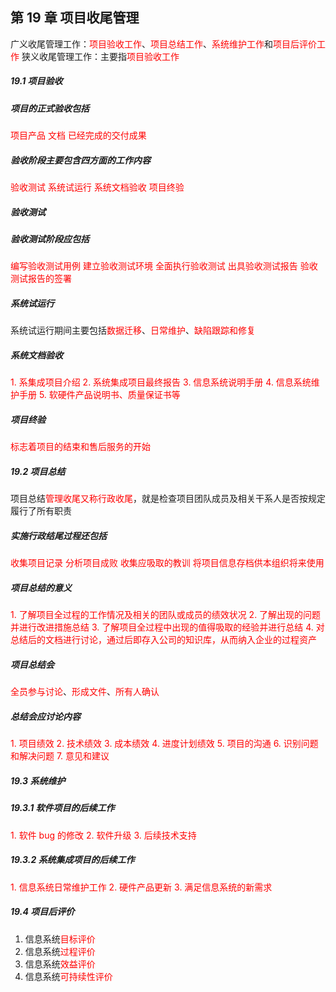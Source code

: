 ## 第 19 章 项目收尾管理

广义收尾管理工作：<font color='red'>项目验收工作</font>、<font color='red'>项目总结工作</font>、<font color='red'>系统维护工作</font>和<font color='red'>项目后评价工作</font>
狭义收尾管理工作：主要指<font color='red'>项目验收工作</font>

##### 19.1 项目验收

##### 项目的正式验收包括

<font color='red'>项目产品</font>
<font color='red'>文档</font>
<font color='red'>已经完成的交付成果</font>

##### 验收阶段主要包含四方面的工作内容

<font color='red'>验收测试</font>
<font color='red'>系统试运行</font>
<font color='red'>系统文档验收</font>
<font color='red'>项目终验</font>

##### 验收测试

##### 验收测试阶段应包括

<font color='red'>编写验收测试用例</font>
<font color='red'>建立验收测试环境</font>
<font color='red'>全面执行验收测试</font>
<font color='red'>出具验收测试报告</font>
<font color='red'>验收测试报告的签署</font>

##### 系统试运行

系统试运行期间主要包括<font color='red'>数据迁移</font>、<font color='red'>日常维护</font>、<font color='red'>缺陷跟踪和修复</font>

##### 系统文档验收

<font color='red'>1. 系集成项目介绍</font>
<font color='red'>2. 系统集成项目最终报告</font>
<font color='red'>3. 信息系统说明手册</font>
<font color='red'>4. 信息系统维护手册</font>
<font color='red'>5. 软硬件产品说明书、质量保证书等</font>

##### 项目终验

<font color='red'>标志着项目的结束和售后服务的开始</font>

##### 19.2 项目总结

项目总结<font color='red'>管理收尾又称行政收尾</font>，就是检查项目团队成员及相关干系人是否按规定履行了所有职责

##### 实施行政结尾过程还包括

<font color='red'>收集项目记录</font>
<font color='red'>分析项目成败</font>
<font color='red'>收集应吸取的教训</font>
<font color='red'>将项目信息存档供本组织将来使用</font>

##### 项目总结的意义

<font color='red'>1. 了解项目全过程的工作情况及相关的团队或成员的绩效状况</font>
<font color='red'>2. 了解出现的问题并进行改进措施总结</font>
<font color='red'>3. 了解项目全过程中出现的值得吸取的经验并进行总结</font>
<font color='red'>4. 对总结后的文档进行讨论，通过后即存入公司的知识库，从而纳入企业的过程资产</font>

##### 项目总结会

<font color='red'>全员参与讨论</font>、<font color='red'>形成文件</font>、<font color='red'>所有人确认</font>

##### 总结会应讨论内容

<font color='red'>1. 项目绩效</font>
<font color='red'>2. 技术绩效</font>
<font color='red'>3. 成本绩效</font>
<font color='red'>4. 进度计划绩效</font>
<font color='red'>5. 项目的沟通</font>
<font color='red'>6. 识别问题和解决问题</font>
<font color='red'>7. 意见和建议</font>

##### 19.3 系统维护

##### 19.3.1 软件项目的后续工作

<font color='red'>1. 软件 bug 的修改</font>
<font color='red'>2. 软件升级</font>
<font color='red'>3. 后续技术支持</font>

##### 19.3.2 系统集成项目的后续工作

<font color='red'>1. 信息系统日常维护工作</font>
<font color='red'>2. 硬件产品更新</font>
<font color='red'>3. 满足信息系统的新需求</font>

##### 19.4 项目后评价

1. 信息系统<font color='red'>目标评价</font>
2. 信息系统<font color='red'>过程评价</font>
3. 信息系统<font color='red'>效益评价</font>
4. 信息系统<font color='red'>可持续性评价</font>
